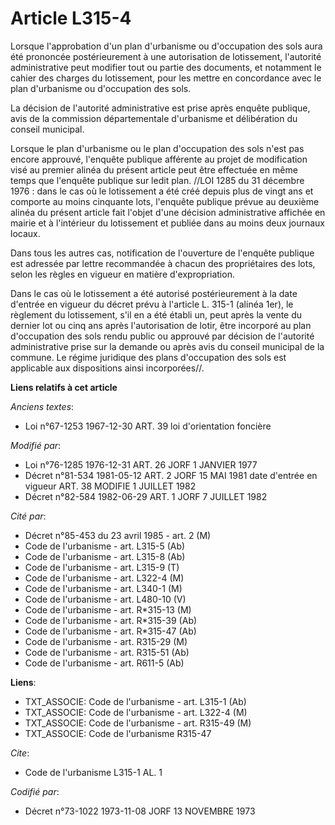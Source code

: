 # Article L315-4

Lorsque l'approbation d'un plan d'urbanisme ou d'occupation des sols aura été prononcée postérieurement à une autorisation de
lotissement, l'autorité administrative peut modifier tout ou partie des documents, et notamment le cahier des charges du
lotissement, pour les mettre en concordance avec le plan d'urbanisme ou d'occupation des sols.

La décision de l'autorité administrative est prise après enquête publique, avis de la commission départementale d'urbanisme
et délibération du conseil municipal.

Lorsque le plan d'urbanisme ou le plan d'occupation des sols n'est pas encore approuvé, l'enquête publique afférente au
projet de modification visé au premier alinéa du présent article peut être effectuée en même temps que l'enquête publique sur
ledit plan. //LOI 1285 du 31 décembre 1976 : dans le cas où le lotissement a été créé depuis plus de vingt ans et comporte au
moins cinquante lots, l'enquête publique prévue au deuxième alinéa du présent article fait l'objet d'une décision
administrative affichée en mairie et à l'intérieur du lotissement et publiée dans au moins deux journaux locaux.

Dans tous les autres cas, notification de l'ouverture de l'enquête publique est adressée par lettre recommandée à chacun des
propriétaires des lots, selon les règles en vigueur en matière d'expropriation.

Dans le cas où le lotissement a été autorisé postérieurement à la date d'entrée en vigueur du décret prévu à l'article L.
315-1 (alinéa 1er), le règlement du lotissement, s'il en a été établi un, peut après la vente du dernier lot ou cinq ans
après l'autorisation de lotir, être incorporé au plan d'occupation des sols rendu public ou approuvé par décision de
l'autorité administrative prise sur la demande ou après avis du conseil municipal de la commune. Le régime juridique des
plans d'occupation des sols est applicable aux dispositions ainsi incorporées//.

**Liens relatifs à cet article**

_Anciens textes_:

  - Loi n°67-1253 1967-12-30 ART. 39 loi d'orientation foncière

_Modifié par_:

  - Loi n°76-1285 1976-12-31 ART. 26 JORF 1 JANVIER 1977
  - Décret n°81-534 1981-05-12 ART. 2 JORF 15 MAI 1981 date d'entrée en vigueur ART. 38 MODIFIE 1 JUILLET 1982
  - Décret n°82-584 1982-06-29 ART. 1 JORF 7 JUILLET 1982

_Cité par_:

  - Décret n°85-453 du 23 avril 1985 - art. 2 (M)
  - Code de l'urbanisme - art. L315-5 (Ab)
  - Code de l'urbanisme - art. L315-8 (Ab)
  - Code de l'urbanisme - art. L315-9 (T)
  - Code de l'urbanisme - art. L322-4 (M)
  - Code de l'urbanisme - art. L340-1 (M)
  - Code de l'urbanisme - art. L480-10 (V)
  - Code de l'urbanisme - art. R*315-13 (M)
  - Code de l'urbanisme - art. R*315-39 (Ab)
  - Code de l'urbanisme - art. R*315-47 (Ab)
  - Code de l'urbanisme - art. R315-29 (M)
  - Code de l'urbanisme - art. R315-51 (Ab)
  - Code de l'urbanisme - art. R611-5 (Ab)

**Liens**:

  - TXT_ASSOCIE: Code de l'urbanisme - art. L315-1 (Ab)
  - TXT_ASSOCIE: Code de l'urbanisme - art. L322-4 (M)
  - TXT_ASSOCIE: Code de l'urbanisme - art. R315-49 (M)
  - TXT_ASSOCIE: Code de l'urbanisme R315-47

_Cite_:

  - Code de l'urbanisme L315-1 AL. 1

_Codifié par_:

  - Décret n°73-1022 1973-11-08 JORF 13 NOVEMBRE 1973
